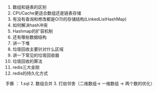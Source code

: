 1. 数组和链表的区别
2. CPUCache更适合数组还是链表存储
3. 有没有查询和修改都是O(1)的存储结构(LinkedListHashMap)
4. 如何解决hash冲突
5. Hashmap的扩容机制
6. 还有哪些数据结构
7. 讲一下堆
8. 垃圾回收主要针对什么区域
9. 讲一下常见的垃圾回收器
10. 垃圾回收的算法
11. redis三大金刚
12. redis的持久化方式

手撕 ： 1.sql
        2. 数组合并
        3. 打劫邻舍（二维数组-> 一维数组 -> 两个数的优化）
        
